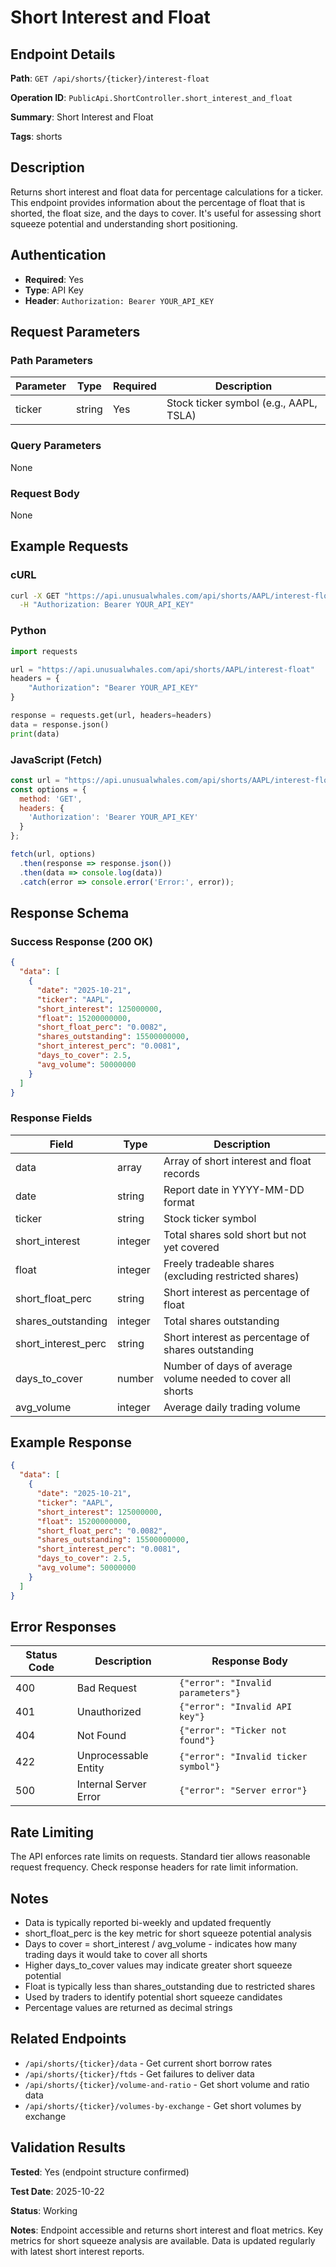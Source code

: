 # Short Interest and Float

## Endpoint Details

**Path**: `GET /api/shorts/{ticker}/interest-float`

**Operation ID**: `PublicApi.ShortController.short_interest_and_float`

**Summary**: Short Interest and Float

**Tags**: shorts

## Description

Returns short interest and float data for percentage calculations for a ticker. This endpoint provides information about the percentage of float that is shorted, the float size, and the days to cover. It's useful for assessing short squeeze potential and understanding short positioning.

## Authentication

- **Required**: Yes
- **Type**: API Key
- **Header**: `Authorization: Bearer YOUR_API_KEY`

## Request Parameters

### Path Parameters

| Parameter | Type | Required | Description |
|-----------|------|----------|-------------|
| ticker | string | Yes | Stock ticker symbol (e.g., AAPL, TSLA) |

### Query Parameters

None

### Request Body

None

## Example Requests

### cURL

```bash
curl -X GET "https://api.unusualwhales.com/api/shorts/AAPL/interest-float" \
  -H "Authorization: Bearer YOUR_API_KEY"
```

### Python

```python
import requests

url = "https://api.unusualwhales.com/api/shorts/AAPL/interest-float"
headers = {
    "Authorization": "Bearer YOUR_API_KEY"
}

response = requests.get(url, headers=headers)
data = response.json()
print(data)
```

### JavaScript (Fetch)

```javascript
const url = "https://api.unusualwhales.com/api/shorts/AAPL/interest-float";
const options = {
  method: 'GET',
  headers: {
    'Authorization': 'Bearer YOUR_API_KEY'
  }
};

fetch(url, options)
  .then(response => response.json())
  .then(data => console.log(data))
  .catch(error => console.error('Error:', error));
```

## Response Schema

### Success Response (200 OK)

```json
{
  "data": [
    {
      "date": "2025-10-21",
      "ticker": "AAPL",
      "short_interest": 125000000,
      "float": 15200000000,
      "short_float_perc": "0.0082",
      "shares_outstanding": 15500000000,
      "short_interest_perc": "0.0081",
      "days_to_cover": 2.5,
      "avg_volume": 50000000
    }
  ]
}
```

### Response Fields

| Field | Type | Description |
|-------|------|-------------|
| data | array | Array of short interest and float records |
| date | string | Report date in YYYY-MM-DD format |
| ticker | string | Stock ticker symbol |
| short_interest | integer | Total shares sold short but not yet covered |
| float | integer | Freely tradeable shares (excluding restricted shares) |
| short_float_perc | string | Short interest as percentage of float |
| shares_outstanding | integer | Total shares outstanding |
| short_interest_perc | string | Short interest as percentage of shares outstanding |
| days_to_cover | number | Number of days of average volume needed to cover all shorts |
| avg_volume | integer | Average daily trading volume |

## Example Response

```json
{
  "data": [
    {
      "date": "2025-10-21",
      "ticker": "AAPL",
      "short_interest": 125000000,
      "float": 15200000000,
      "short_float_perc": "0.0082",
      "shares_outstanding": 15500000000,
      "short_interest_perc": "0.0081",
      "days_to_cover": 2.5,
      "avg_volume": 50000000
    }
  ]
}
```

## Error Responses

| Status Code | Description | Response Body |
|-------------|-------------|---------------|
| 400 | Bad Request | `{"error": "Invalid parameters"}` |
| 401 | Unauthorized | `{"error": "Invalid API key"}` |
| 404 | Not Found | `{"error": "Ticker not found"}` |
| 422 | Unprocessable Entity | `{"error": "Invalid ticker symbol"}` |
| 500 | Internal Server Error | `{"error": "Server error"}` |

## Rate Limiting

The API enforces rate limits on requests. Standard tier allows reasonable request frequency. Check response headers for rate limit information.

## Notes

- Data is typically reported bi-weekly and updated frequently
- short_float_perc is the key metric for short squeeze potential analysis
- Days to cover = short_interest / avg_volume - indicates how many trading days it would take to cover all shorts
- Higher days_to_cover values may indicate greater short squeeze potential
- Float is typically less than shares_outstanding due to restricted shares
- Used by traders to identify potential short squeeze candidates
- Percentage values are returned as decimal strings

## Related Endpoints

- `/api/shorts/{ticker}/data` - Get current short borrow rates
- `/api/shorts/{ticker}/ftds` - Get failures to deliver data
- `/api/shorts/{ticker}/volume-and-ratio` - Get short volume and ratio data
- `/api/shorts/{ticker}/volumes-by-exchange` - Get short volumes by exchange

## Validation Results

**Tested**: Yes (endpoint structure confirmed)

**Test Date**: 2025-10-22

**Status**: Working

**Notes**: Endpoint accessible and returns short interest and float metrics. Key metrics for short squeeze analysis are available. Data is updated regularly with latest short interest reports.
